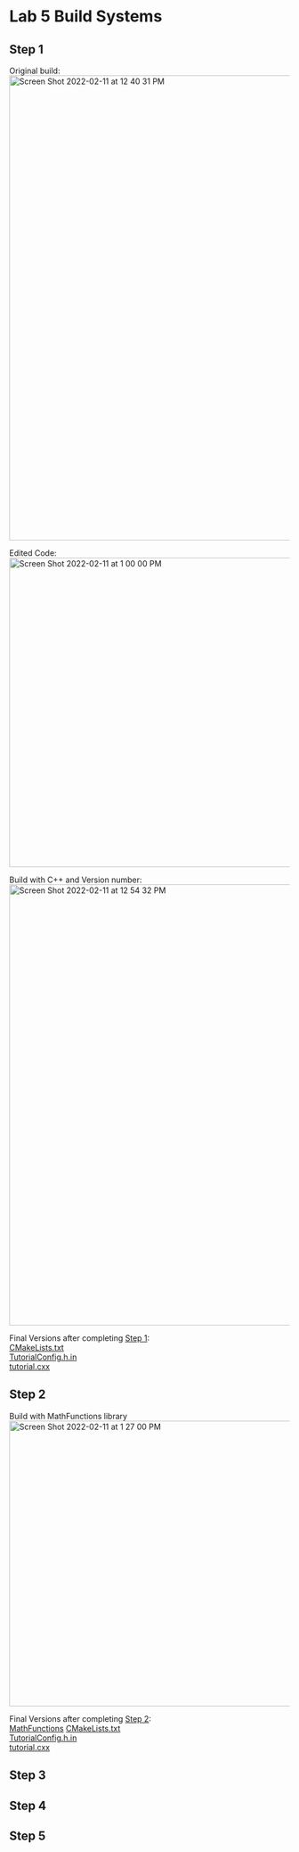 # Lab 5 Build Systems
## Step 1
Original build: <br />
<img width="834" alt="Screen Shot 2022-02-11 at 12 40 31 PM" src="https://user-images.githubusercontent.com/50917542/153641439-ff370ee4-d616-4067-b9a8-eef73e51a10f.png">

Edited Code: <br />
<img width="555" alt="Screen Shot 2022-02-11 at 1 00 00 PM" src="https://user-images.githubusercontent.com/50917542/153644549-bdb4a34f-890e-4c56-94f2-a64265be7ae5.png">

Build with C++ and Version number: <br />
<img width="791" alt="Screen Shot 2022-02-11 at 12 54 32 PM" src="https://user-images.githubusercontent.com/50917542/153643662-5be1a5c4-0d2f-4a83-8666-ca9d969720b2.png">

Final Versions after completing [Step 1](https://github.com/JoeyHinckley34/oss-repo-template/tree/master/labs/lab-05/Part1): <br />
[CMakeLists.txt](https://github.com/JoeyHinckley34/oss-repo-template/blob/master/labs/lab-05/Part1/CMakeLists.txt) <br />
[TutorialConfig.h.in](https://github.com/JoeyHinckley34/oss-repo-template/blob/master/labs/lab-05/Part1/TutorialConfig.h.in) <br />
[tutorial.cxx](https://github.com/JoeyHinckley34/oss-repo-template/blob/master/labs/lab-05/Part1/tutorial.cxx) <br />

## Step 2
Build with MathFunctions library <br />
<img width="512" alt="Screen Shot 2022-02-11 at 1 27 00 PM" src="https://user-images.githubusercontent.com/50917542/153648653-835daa10-e2c0-4dc3-a9ff-008393945e12.png">

Final Versions after completing [Step 2](https://github.com/JoeyHinckley34/oss-repo-template/tree/master/labs/lab-05/Part2): <br />
[MathFunctions](https://github.com/JoeyHinckley34/oss-repo-template/tree/master/labs/lab-05/Part2/MathFunctions)
[CMakeLists.txt](https://github.com/JoeyHinckley34/oss-repo-template/blob/master/labs/lab-05/Part2/CMakeLists.txt) <br />
[TutorialConfig.h.in](https://github.com/JoeyHinckley34/oss-repo-template/blob/master/labs/lab-05/Part2/TutorialConfig.h.in) <br />
[tutorial.cxx](https://github.com/JoeyHinckley34/oss-repo-template/blob/master/labs/lab-05/Part2/tutorial.cxx) <br />

## Step 3

## Step 4

## Step 5
